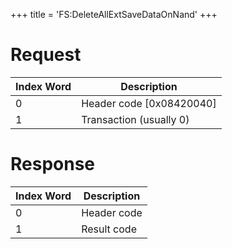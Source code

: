 +++
title = 'FS:DeleteAllExtSaveDataOnNand'
+++

# Request

| Index Word | Description                |
|------------|----------------------------|
| 0          | Header code \[0x08420040\] |
| 1          | Transaction (usually 0)    |

# Response

| Index Word | Description |
|------------|-------------|
| 0          | Header code |
| 1          | Result code |
